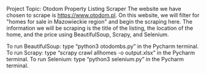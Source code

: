 Project Topic: Otodom Property Listing Scraper
The website we have chosen to scrape is https://www.otodom.pl. On this website, we will filter for "homes for sale in Mazowieckie region" and begin the scraping here. The information we will be scraping is the title of the listing, the location of the home, and the price using BeautifulSoup, Scrapy, and Selenium. 

To run BeautifulSoup: type “python3 otodombs.py” in the Pycharm terminal.
To run Scrapy: type “scrapy crawl allhomes -o output.xlsx” in the Pycharm terminal.
To run Selenium: type “python3 selenium.py” in the Pycharm terminal.
